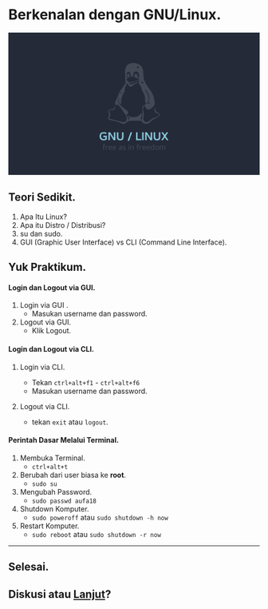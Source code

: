 # Berkenalan dengan GNU/Linux.

![](linux.png)

## Teori Sedikit.

1. Apa Itu Linux?
2. Apa itu Distro / Distribusi?
3. su dan sudo.
4. GUI (Graphic User Interface) vs CLI (Command Line Interface).

## Yuk Praktikum.

#### Login dan Logout via GUI.

1. Login via GUI .
   - Masukan username dan password.
2. Logout via GUI.
   - Klik Logout.

#### Login dan Logout via CLI.

1. Login via CLI.

   - Tekan `ctrl+alt+f1` - `ctrl+alt+f6`
   - Masukan username dan password.
2. Logout via CLI.
   - tekan `exit` atau `logout`.

#### Perintah Dasar Melalui Terminal.

1. Membuka Terminal.
   - `ctrl+alt+t`
2. Berubah dari user biasa ke **root**.
   - `sudo su`
3. Mengubah Password.
   - `sudo passwd aufa18`
4. Shutdown Komputer.
   - `sudo poweroff` atau `sudo shutdown -h now`
5. Restart Komputer.
   - `sudo reboot` atau `sudo shutdown -r now`

-----

## Selesai.

## Diskusi atau [Lanjut](desktop-environtment.html)?
